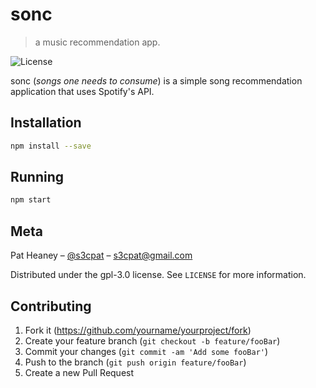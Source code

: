# sonc
> a music recommendation app.

![License](https://img.shields.io/badge/license-GPL--3.0-green.svg?style=for-the-badge)

sonc (*songs one needs to consume*) is a simple song recommendation application that uses Spotify's API.  

## Installation

```sh
npm install --save
```

## Running
```sh
npm start
```

## Meta

Pat Heaney – [@s3cpat](https://twitter.com/s3cpat) – s3cpat@gmail.com

Distributed under the gpl-3.0 license. See ``LICENSE`` for more information.

## Contributing

1. Fork it (<https://github.com/yourname/yourproject/fork>)
2. Create your feature branch (`git checkout -b feature/fooBar`)
3. Commit your changes (`git commit -am 'Add some fooBar'`)
4. Push to the branch (`git push origin feature/fooBar`)
5. Create a new Pull Request